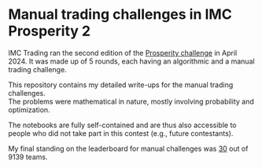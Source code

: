 # Manual trading challenges in IMC Prosperity 2

IMC Trading ran the second edition of the [Prosperity challenge](https://prosperity.imc.com/) in April 2024.
It was made up of 5 rounds, each having an algorithmic and a manual trading challenge.

This repository contains my detailed write-ups for the manual trading challenges.  
The problems were mathematical in nature, mostly involving probability and optimization.

The notebooks are fully self-contained and are thus also accessible to people who did not take part in this contest (e.g., future contestants).

My final standing on the leaderboard for manual challenges was [30](https://i.imgur.com/azVc9nI.png) out of 9139 teams.